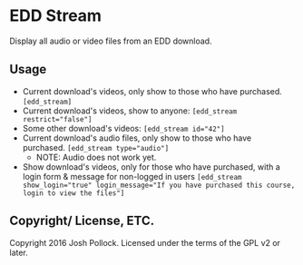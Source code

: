 EDD Stream
==========
Display all audio or video files from an EDD download.

## Usage
* Current download's videos, only show to those who have purchased.
`[edd_stream]`
* Current download's videos, show to anyone:
`[edd_stream restrict="false"]`
* Some other download's videos:
`[edd_stream id="42"]`
* Current download's audio files, only show to those who have purchased.
`[edd_stream type="audio"]`
  * NOTE: Audio does not work yet.
* Show download's videos, only for those who have purchased, with a login form & message for non-logged in users
`[edd_stream show_login="true" login_message="If you have purchased this course, login to view the files"]`
  
## Copyright/ License, ETC.
Copyright 2016 Josh Pollock. Licensed under the terms of the GPL v2 or later.
